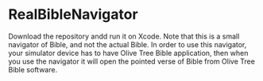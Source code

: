 # RealBibleNavigator
Download the repository andd run it on Xcode. Note that this is a small navigator of Bible, and not the actual Bible. In order to use this navigator, your simulator device has to have Olive Tree Bible application, then when you use the navigator it will open the pointed verse of Bible from Olive Tree Bible software.
